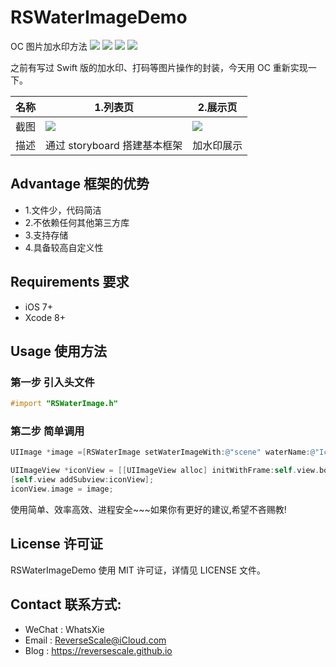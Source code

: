 # RSWaterImageDemo
OC 图片加水印方法
![](https://img.shields.io/badge/platform-iOS-red.svg) 
![](https://img.shields.io/badge/language-Objective--C-orange.svg) 
![](https://img.shields.io/badge/download-3.7MB-brightgreen.svg)
![](https://img.shields.io/badge/license-MIT%20License-brightgreen.svg) 

之前有写过 Swift 版的加水印、打码等图片操作的封装，今天用 OC 重新实现一下。

| 名称 |1.列表页 |2.展示页 |
| ------------- | ------------- | ------------- |
| 截图 | ![](http://og1yl0w9z.bkt.clouddn.com/17-8-10/40184510.jpg) | ![](http://og1yl0w9z.bkt.clouddn.com/17-8-10/37541756.jpg) |
| 描述 | 通过 storyboard 搭建基本框架 | 加水印展示 |


## Advantage 框架的优势
* 1.文件少，代码简洁
* 2.不依赖任何其他第三方库
* 3.支持存储
* 4.具备较高自定义性


## Requirements 要求
* iOS 7+
* Xcode 8+


## Usage 使用方法
### 第一步 引入头文件
```Objective-C
#import "RSWaterImage.h"
```
### 第二步 简单调用
```Objective-C
UIImage *image =[RSWaterImage setWaterImageWith:@"scene" waterName:@"IconLogo"];

UIImageView *iconView = [[UIImageView alloc] initWithFrame:self.view.bounds];
[self.view addSubview:iconView];
iconView.image = image;
```

使用简单、效率高效、进程安全~~~如果你有更好的建议,希望不吝赐教!


## License 许可证
RSWaterImageDemo 使用 MIT 许可证，详情见 LICENSE 文件。


## Contact 联系方式:
* WeChat : WhatsXie
* Email : ReverseScale@iCloud.com
* Blog : https://reversescale.github.io
